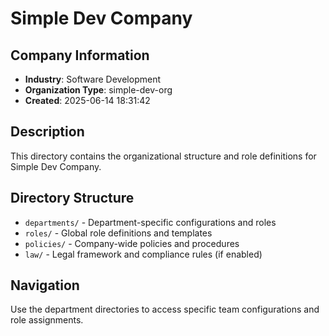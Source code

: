 # Simple Dev Company

## Company Information
- **Industry**: Software Development
- **Organization Type**: simple-dev-org
- **Created**: 2025-06-14 18:31:42

## Description
This directory contains the organizational structure and role definitions for Simple Dev Company.

## Directory Structure
- `departments/` - Department-specific configurations and roles
- `roles/` - Global role definitions and templates
- `policies/` - Company-wide policies and procedures
- `law/` - Legal framework and compliance rules (if enabled)

## Navigation
Use the department directories to access specific team configurations and role assignments.

